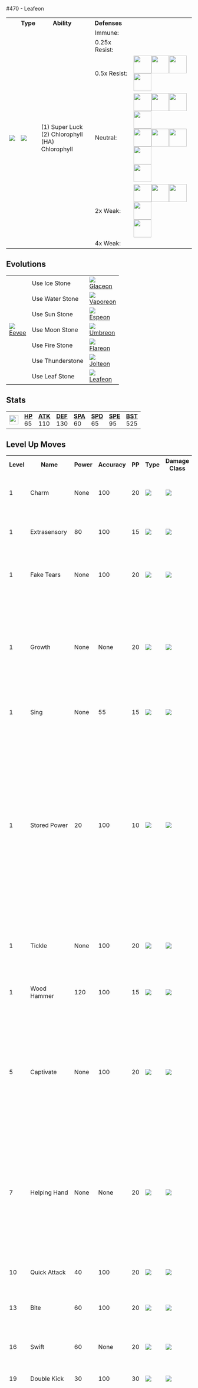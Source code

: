 #470 - Leafeon
<table cellspacing="0" cellpadding="0"><tr><th colspan="1" align="center"></th><th colspan="1" align="center">Type</th><th colspan="1" align="center">Ability</th><th colspan="2" align="center">Defenses</th></tr><tr><td rowspan="6"><img src="../../img/animated/470.gif"></td><td rowspan="6"><img src="../../img/type/grass.png"></td><td rowspan="6">(1) Super Luck <br> (2) Chlorophyll <br> (HA) Chlorophyll</td><td rowspan="1"><td>Immune:</td><td></td></td></tr><tr><td rowspan="1"><td>0.25x Resist:</td><td></td></td></tr><tr><td rowspan="1"><td>0.5x Resist:</td><td><img src="../../img/type/water.png" width="48"><img src="../../img/type/electric.png" width="48"><img src="../../img/type/grass.png" width="48"><img src="../../img/type/ground.png" width="48"></td></td></tr><tr><td rowspan="1"><td>Neutral:</td><td><img src="../../img/type/normal.png" width="48"><img src="../../img/type/fighting.png" width="48"><img src="../../img/type/psychic.png" width="48"><img src="../../img/type/rock.png" width="48"><br><img src="../../img/type/ghost.png" width="48"><img src="../../img/type/dragon.png" width="48"><img src="../../img/type/dark.png" width="48"><img src="../../img/type/steel.png" width="48"><br><img src="../../img/type/fairy.png" width="48"></td></td></tr><tr><td rowspan="1"><td>2x Weak:</td><td><img src="../../img/type/fire.png" width="48"><img src="../../img/type/ice.png" width="48"><img src="../../img/type/poison.png" width="48"><img src="../../img/type/flying.png" width="48"><br><img src="../../img/type/bug.png" width="48"></td></td></tr><tr><td rowspan="1"><td>4x Weak:</td><td></td></td></tr></table>

## Evolutions
<table>
<tr><td rowspan="7"style="vertical-align: middle;"> <img src="../../img/animated/133.gif"> <br> <a href="../133">Eevee</a> </td><td rowspan="1"style="vertical-align: middle; word-break:break-all;">Use Ice Stone</td><td rowspan="1"style="vertical-align: middle;"> <img src="../../img/animated/471.gif"> <br> <a href="../471">Glaceon</a> </td></tr>
<tr><td rowspan="1"style="vertical-align: middle; word-break:break-all;">Use Water Stone</td><td rowspan="1"style="vertical-align: middle;"> <img src="../../img/animated/134.gif"> <br> <a href="../134">Vaporeon</a> </td></tr>
<tr><td rowspan="1"style="vertical-align: middle; word-break:break-all;">Use Sun Stone</td><td rowspan="1"style="vertical-align: middle;"> <img src="../../img/animated/196.gif"> <br> <a href="../196">Espeon</a> </td></tr>
<tr><td rowspan="1"style="vertical-align: middle; word-break:break-all;">Use Moon Stone</td><td rowspan="1"style="vertical-align: middle;"> <img src="../../img/animated/197.gif"> <br> <a href="../197">Umbreon</a> </td></tr>
<tr><td rowspan="1"style="vertical-align: middle; word-break:break-all;">Use Fire Stone</td><td rowspan="1"style="vertical-align: middle;"> <img src="../../img/animated/136.gif"> <br> <a href="../136">Flareon</a> </td></tr>
<tr><td rowspan="1"style="vertical-align: middle; word-break:break-all;">Use Thunderstone</td><td rowspan="1"style="vertical-align: middle;"> <img src="../../img/animated/135.gif"> <br> <a href="../135">Jolteon</a> </td></tr>
<tr><td rowspan="1"style="vertical-align: middle; word-break:break-all;">Use Leaf Stone</td><td rowspan="1"style="vertical-align: middle;"> <img src="../../img/animated/470.gif"> <br> <a href="../470">Leafeon</a> </td></tr>
</table>


## Stats
<table class="stat"><tr><td class="stat-icon-single"><img src="../../img/animated/470.gif" width="25"></td><td class="stat-single"><span style="font-weight:700;"><u>HP</u></span><br>65</td><td class="stat-single"><span style="font-weight:700;"><u>ATK</u></span><br>110</td><td class="stat-single"><span style="font-weight:700;"><u>DEF</u></span><br>130</td><td class="stat-single"><span style="font-weight:700;"><u>SPA</u></span><br>60</td><td class="stat-single"><span style="font-weight:700;"><u>SPD</u></span><br>65</td><td class="stat-single"><span style="font-weight:700;"><u>SPE</u></span><br>95</td><td class="stat-single"><span style="font-weight:700;"><u>BST</u></span><br>525</td></tr></table>



## Level Up Moves
<table><th>Level</th><th>Name</th><th>Power</th><th>Accuracy</th><th>PP</th><th>Type</th><th>Damage Class</th><th>Effect</th>
<tr><td>1</td><td>Charm</td><td>None</td><td>100</td><td>20</td><td><img src="../../img/type/fairy.png"></td><td><img src="../../img/type/status.png"></td><td>Priority: 0. Lowers the target's Attack by two stages.</td></tr>
<tr><td>1</td><td>Extrasensory</td><td>80</td><td>100</td><td>15</td><td><img src="../../img/type/psychic.png"></td><td><img src="../../img/type/special.png"></td><td>Priority: 0. Has a 10% chance to make the target flinch.</td></tr>
<tr><td>1</td><td>Fake Tears</td><td>None</td><td>100</td><td>20</td><td><img src="../../img/type/dark.png"></td><td><img src="../../img/type/status.png"></td><td>Priority: 0. Lowers the target's Special Defense by two stages.</td></tr>
<tr><td>1</td><td>Growth</td><td>None</td><td>None</td><td>20</td><td><img src="../../img/type/normal.png"></td><td><img src="../../img/type/status.png"></td><td>Priority: 0. Raises the user's Attack and Special Attack by one stage each.  During sunny day, raises both stats by two stages.</td></tr>
<tr><td>1</td><td>Sing</td><td>None</td><td>55</td><td>15</td><td><img src="../../img/type/normal.png"></td><td><img src="../../img/type/status.png"></td><td>Priority: 0. Puts the target to sleep.</td></tr>
<tr><td>1</td><td>Stored Power</td><td>20</td><td>100</td><td>10</td><td><img src="../../img/type/psychic.png"></td><td><img src="../../img/type/special.png"></td><td>Priority: 0. Power is increased by 100% its original value for every stage any of the user's stats have been raised.  Accuracy, evasion, and lowered stats do not affect this move's power.  For a Pokémon with all five stats modified to +6, this move's power is 31×.</td></tr>
<tr><td>1</td><td>Tickle</td><td>None</td><td>100</td><td>20</td><td><img src="../../img/type/normal.png"></td><td><img src="../../img/type/status.png"></td><td>Priority: 0. Lowers the target's Attack and Defense by one stage.</td></tr>
<tr><td>1</td><td>Wood Hammer</td><td>120</td><td>100</td><td>15</td><td><img src="../../img/type/grass.png"></td><td><img src="../../img/type/physical.png"></td><td>Priority: 0. User takes 1/3 the damage it inflicts in recoil.</td></tr>
<tr><td>5</td><td>Captivate</td><td>None</td><td>100</td><td>20</td><td><img src="../../img/type/normal.png"></td><td><img src="../../img/type/status.png"></td><td>Priority: 0. Lowers the target's Special Attack by two stages.  If the user and target are the same gender, or either is genderless, this move will fail.</td></tr>
<tr><td>7</td><td>Helping Hand</td><td>None</td><td>None</td><td>20</td><td><img src="../../img/type/normal.png"></td><td><img src="../../img/type/status.png"></td><td>Priority: 5. Boosts the power of the target's moves by 50% until the end of this turn.<br><br>This move cannot be copied by mirror move, nor selected by assist or metronome.</td></tr>
<tr><td>10</td><td>Quick Attack</td><td>40</td><td>100</td><td>20</td><td><img src="../../img/type/normal.png"></td><td><img src="../../img/type/physical.png"></td><td>Priority: 1. Inflicts regular damage.</td></tr>
<tr><td>13</td><td>Bite</td><td>60</td><td>100</td><td>20</td><td><img src="../../img/type/dark.png"></td><td><img src="../../img/type/physical.png"></td><td>Priority: 0. Has a 30% chance to make the target flinch.</td></tr>
<tr><td>16</td><td>Swift</td><td>60</td><td>None</td><td>20</td><td><img src="../../img/type/normal.png"></td><td><img src="../../img/type/special.png"></td><td>Priority: 0. Ignores accuracy and evasion modifiers.</td></tr>
<tr><td>19</td><td>Double Kick</td><td>30</td><td>100</td><td>30</td><td><img src="../../img/type/fighting.png"></td><td><img src="../../img/type/physical.png"></td><td>Priority: 0. Hits twice in one turn.</td></tr>
<tr><td>22</td><td>Covet</td><td>60</td><td>100</td><td>20</td><td><img src="../../img/type/fairy.png"></td><td><img src="../../img/type/physical.png"></td><td>Priority: 0. If the target is holding an item and the user is not, the user will permanently take the item.  Damage is still inflicted if an item cannot be taken.<br><br>Pokémon with sticky hold or multitype are immune to the item theft effect.<br><br>The target cannot recover its item with recycle.</td></tr>
<tr><td>24</td><td>Razor Leaf</td><td>55</td><td>95</td><td>25</td><td><img src="../../img/type/grass.png"></td><td><img src="../../img/type/physical.png"></td><td>Priority: 0. User's critical hit rate is one level higher when using this move.</td></tr>
<tr><td>28</td><td>Aerial Ace</td><td>60</td><td>None</td><td>20</td><td><img src="../../img/type/flying.png"></td><td><img src="../../img/type/physical.png"></td><td>Priority: 0. Ignores accuracy and evasion modifiers.</td></tr>
<tr><td>32</td><td>Focus Energy</td><td>None</td><td>None</td><td>20</td><td><img src="../../img/type/normal.png"></td><td><img src="../../img/type/status.png"></td><td>Priority: 0. User's critical hit rate is two levels higher until it leaves the field.  If the user has already used focus energy since entering the field, this move will fail.<br><br>This effect is passed on by baton pass.</td></tr>
<tr><td>36</td><td>Night Slash</td><td>70</td><td>100</td><td>15</td><td><img src="../../img/type/dark.png"></td><td><img src="../../img/type/physical.png"></td><td>Priority: 0. User's critical hit rate is one level higher when using this move.</td></tr>
<tr><td>40</td><td>Psycho Cut</td><td>90</td><td>100</td><td>10</td><td><img src="../../img/type/psychic.png"></td><td><img src="../../img/type/physical.png"></td><td>Priority: 0. User's critical hit rate is one level higher when using this move.</td></tr>
<tr><td>45</td><td>Leaf Blade</td><td>90</td><td>100</td><td>15</td><td><img src="../../img/type/grass.png"></td><td><img src="../../img/type/physical.png"></td><td>Priority: 0. User's critical hit rate is one level higher when using this move.</td></tr>
<tr><td>50</td><td>Synchronoise</td><td>120</td><td>100</td><td>10</td><td><img src="../../img/type/psychic.png"></td><td><img src="../../img/type/special.png"></td><td>Priority: 0. Only Pokémon that share a type with the user will take damage from this move.</td></tr>
<tr><td>55</td><td>Wish</td><td>None</td><td>None</td><td>10</td><td><img src="../../img/type/normal.png"></td><td><img src="../../img/type/status.png"></td><td>Priority: 0. At the end of the next turn, user will be healed for half its max HP.  If the user is switched out, its replacement will be healed instead for half of the user's max HP.  If the user faints or is forcefully switched by roar or whirlwind, this effect will not activate.</td></tr>
<tr><td>60</td><td>Power Whip</td><td>120</td><td>85</td><td>10</td><td><img src="../../img/type/grass.png"></td><td><img src="../../img/type/physical.png"></td><td>Priority: 0. Inflicts regular damage.</td></tr>
<tr><td>65</td><td>Last Resort</td><td>140</td><td>100</td><td>5</td><td><img src="../../img/type/normal.png"></td><td><img src="../../img/type/physical.png"></td><td>Priority: 0. This move can only be used if each of the user's other moves has been used at least once since the user entered the field.  If this is the user's only move, this move will fail.</td></tr>
</table>

## TM Moves
<table><th>Machine</th><th>Name</th><th>Power</th><th>Accuracy</th><th>PP</th><th>Type</th><th>Damage Class</th><th>Effect</th>
<tr><td>TM5</td><td>Roar</td><td>None</td><td>None</td><td>20</td><td><img src="../../img/type/normal.png"></td><td><img src="../../img/type/status.png"></td><td>Priority: -6. Switches the target out for another of its trainer's Pokémon selected at random.  Wild battles end immediately.</td></tr>
<tr><td>TM6</td><td>Toxic</td><td>None</td><td>90</td><td>10</td><td><img src="../../img/type/poison.png"></td><td><img src="../../img/type/status.png"></td><td>Priority: 0. Badly poisons the target.  Never misses when used by a poison-type Pokémon.</td></tr>
<tr><td>TM10</td><td>Hidden Power</td><td>60</td><td>100</td><td>15</td><td><img src="../../img/type/normal.png"></td><td><img src="../../img/type/special.png"></td><td>Priority: 0. Power and type depend upon user's IVs. Power can range from 30 to 70.</td></tr>
<tr><td>TM11</td><td>Sunny Day</td><td>None</td><td>None</td><td>5</td><td><img src="../../img/type/fire.png"></td><td><img src="../../img/type/status.png"></td><td>Priority: 0. Changes the weather to sunshine for five turns.</td></tr>
<tr><td>TM15</td><td>Hyper Beam</td><td>150</td><td>90</td><td>5</td><td><img src="../../img/type/normal.png"></td><td><img src="../../img/type/special.png"></td><td>Priority: 0. User loses its next turn to "recharge", and cannot attack or switch out during that turn.</td></tr>
<tr><td>TM17</td><td>Protect</td><td>None</td><td>None</td><td>10</td><td><img src="../../img/type/normal.png"></td><td><img src="../../img/type/status.png"></td><td>Priority: 4. No moves will hit the user for the remainder of this turn. If the user is last to act this turn, this move will fail. Success rate drops by 1/2 on successive attempts.</td></tr>
<tr><td>TM18</td><td>Rain Dance</td><td>None</td><td>None</td><td>5</td><td><img src="../../img/type/water.png"></td><td><img src="../../img/type/status.png"></td><td>Priority: 0. Changes the weather to rain for five turns, during which water moves inflict 50% extra damage, and fire moves inflict half damage.</td></tr>
<tr><td>TM19</td><td>Giga Drain</td><td>80</td><td>100</td><td>10</td><td><img src="../../img/type/grass.png"></td><td><img src="../../img/type/special.png"></td><td>Priority: 0. Drains half the damage inflicted to heal the user.</td></tr>
<tr><td>TM20</td><td>Tri Attack</td><td>80</td><td>100</td><td>10</td><td><img src="../../img/type/normal.png"></td><td><img src="../../img/type/special.png"></td><td>Priority: 0. Has a 20% chance to burn, freeze, or paralyze the target.  One of these effects is selected at random; they do not each have independent chances to occur.</td></tr>
<tr><td>TM21</td><td>Frustration</td><td>None</td><td>100</td><td>20</td><td><img src="../../img/type/normal.png"></td><td><img src="../../img/type/physical.png"></td><td>Priority: 0. Power increases inversely with happiness, given by `(255 - happiness) * 2 / 5`, to a maximum of 102.  Power bottoms out at 1.</td></tr>
<tr><td>TM22</td><td>Solar Beam</td><td>120</td><td>100</td><td>10</td><td><img src="../../img/type/grass.png"></td><td><img src="../../img/type/special.png"></td><td>Priority: 0. User charges for one turn before attacking.</td></tr>
<tr><td>TM27</td><td>Return</td><td>None</td><td>100</td><td>20</td><td><img src="../../img/type/normal.png"></td><td><img src="../../img/type/physical.png"></td><td>Priority: 0. Power increases with happiness, given by `happiness * 2 / 5`, to a maximum of 102.  Power bottoms out at 1.</td></tr>
<tr><td>TM28</td><td>Dig</td><td>80</td><td>100</td><td>10</td><td><img src="../../img/type/ground.png"></td><td><img src="../../img/type/physical.png"></td><td>Priority: 0. User digs underground for one turn, becoming immune to attack, and hits on the second turn.<br><br>During the immune turn, earthquake, fissure, and magnitude still hit the user normally, and their power is doubled if appropriate.<br><br>The user may be hit during its immune turn if under the effect of lock on, mind reader, or no guard.<br><br>This move cannot be selected by sleep talk.</td></tr>
<tr><td>TM30</td><td>Shadow Ball</td><td>80</td><td>100</td><td>10</td><td><img src="../../img/type/ghost.png"></td><td><img src="../../img/type/special.png"></td><td>Priority: 0. Has a 20% chance to lower the target's Special Defense by one stage.</td></tr>
<tr><td>TM40</td><td>Aerial Ace</td><td>60</td><td>None</td><td>20</td><td><img src="../../img/type/flying.png"></td><td><img src="../../img/type/physical.png"></td><td>Priority: 0. Ignores accuracy and evasion modifiers.</td></tr>
<tr><td>TM42</td><td>Facade</td><td>70</td><td>100</td><td>20</td><td><img src="../../img/type/normal.png"></td><td><img src="../../img/type/physical.png"></td><td>Priority: 0. If the user is burned, paralyzed, or poisoned, this move has double power.</td></tr>
<tr><td>TM44</td><td>Rest</td><td>None</td><td>None</td><td>10</td><td><img src="../../img/type/psychic.png"></td><td><img src="../../img/type/status.png"></td><td>Priority: 0. User falls to sleep for two turns, replacing any existing non-volatile status ailments, and immediately regains all its HP.</td></tr>
<tr><td>TM49</td><td>Echoed Voice</td><td>50</td><td>100</td><td>15</td><td><img src="../../img/type/normal.png"></td><td><img src="../../img/type/special.png"></td><td>Priority: 0. If any friendly Pokémon used this move earlier this turn or on the previous turn, that use's power is added to this move's power, to a maximum of 200.</td></tr>
<tr><td>TM53</td><td>Energy Ball</td><td>90</td><td>100</td><td>10</td><td><img src="../../img/type/grass.png"></td><td><img src="../../img/type/special.png"></td><td>Priority: 0. Has a 10% chance to lower the target's Special Defense by one stage.</td></tr>
<tr><td>TM56</td><td>Weather Ball</td><td>50</td><td>100</td><td>10</td><td><img src="../../img/type/normal.png"></td><td><img src="../../img/type/special.png"></td><td>Priority: 0. If a weather move is active, this move has double power, and its type becomes the type of the weather move.</td></tr>
<tr><td>TM67</td><td>Retaliate</td><td>70</td><td>100</td><td>5</td><td><img src="../../img/type/normal.png"></td><td><img src="../../img/type/physical.png"></td><td>Priority: 0. If a friendly Pokémon fainted on the previous turn, this move has double power.</td></tr>
<tr><td>TM68</td><td>Giga Impact</td><td>150</td><td>90</td><td>5</td><td><img src="../../img/type/normal.png"></td><td><img src="../../img/type/physical.png"></td><td>Priority: 0. User loses its next turn to "recharge", and cannot attack or switch out during that turn.</td></tr>
<tr><td>TM70</td><td>Flash</td><td>None</td><td>100</td><td>20</td><td><img src="../../img/type/normal.png"></td><td><img src="../../img/type/status.png"></td><td>Priority: 0. Lowers the target's accuracy by one stage.</td></tr>
<tr><td>TM75</td><td>Swords Dance</td><td>None</td><td>None</td><td>20</td><td><img src="../../img/type/normal.png"></td><td><img src="../../img/type/status.png"></td><td>Priority: 0. Raises the user's Attack by two stages.</td></tr>
<tr><td>TM81</td><td>X-Scissor</td><td>80</td><td>100</td><td>10</td><td><img src="../../img/type/bug.png"></td><td><img src="../../img/type/physical.png"></td><td>Priority: 0. The user's critical hit rate is boosted one stage when using this move.</td></tr>
<tr><td>TM83</td><td>Work Up</td><td>None</td><td>None</td><td>30</td><td><img src="../../img/type/normal.png"></td><td><img src="../../img/type/status.png"></td><td>Priority: 0. Raises the user's Attack and Special Attack by one stage each.</td></tr>
<tr><td>TM85</td><td>Play Rough</td><td>90</td><td>90</td><td>10</td><td><img src="../../img/type/fairy.png"></td><td><img src="../../img/type/physical.png"></td><td>Priority: 0. Has a 10% chance to lower the target's Attack by one stage.</td></tr>
<tr><td>TM86</td><td>Grass Knot</td><td>None</td><td>100</td><td>20</td><td><img src="../../img/type/grass.png"></td><td><img src="../../img/type/special.png"></td><td>Priority: 0. Power increases with the target's weight in kilograms, to a maximum of 120.</td></tr>
<tr><td>TM90</td><td>Substitute</td><td>None</td><td>None</td><td>10</td><td><img src="../../img/type/normal.png"></td><td><img src="../../img/type/status.png"></td><td>Priority: 0. Transfers 1/4 the user's max HP into a doll that absorbs damage and causes most negative move effects to fail.</td></tr>
<tr><td>TM94</td><td>Rock Smash</td><td>55</td><td>100</td><td>15</td><td><img src="../../img/type/fighting.png"></td><td><img src="../../img/type/physical.png"></td><td>Priority: 0. 100% chance to drop target's Def by one stage. Also boosted by the ability Iron Fist</td></tr>
<tr><td>HM1</td><td>Cut</td><td>50</td><td>95</td><td>30</td><td><img src="../../img/type/grass.png"></td><td><img src="../../img/type/physical.png"></td><td>Priority: 0. High Critical Ratio</td></tr>
<tr><td>HM4</td><td>Strength</td><td>85</td><td>100</td><td>10</td><td><img src="../../img/type/normal.png"></td><td><img src="../../img/type/physical.png"></td><td>Priority: 0. 10% Raise Attack</td></tr>
</table>

## Tutor Moves
<table><th>Name</th><th>Power</th><th>Accuracy</th><th>PP</th><th>Type</th><th>Damage Class</th><th>Effect</th>
<tr><td>Covet</td><td>60</td><td>100</td><td>20</td><td><img src="../../img/type/fairy.png"></td><td><img src="../../img/type/physical.png"></td><td>Priority: 0. If the target is holding an item and the user is not, the user will permanently take the item.  Damage is still inflicted if an item cannot be taken.<br><br>Pokémon with sticky hold or multitype are immune to the item theft effect.<br><br>The target cannot recover its item with recycle.</td></tr>
<tr><td>Giga Drain</td><td>80</td><td>100</td><td>10</td><td><img src="../../img/type/grass.png"></td><td><img src="../../img/type/special.png"></td><td>Priority: 0. Drains half the damage inflicted to heal the user.</td></tr>
<tr><td>Heal Bell</td><td>None</td><td>None</td><td>5</td><td><img src="../../img/type/normal.png"></td><td><img src="../../img/type/status.png"></td><td>Priority: 0. Removes major status effects and confusion from every Pokémon in the user's party.</td></tr>
<tr><td>Helping Hand</td><td>None</td><td>None</td><td>20</td><td><img src="../../img/type/normal.png"></td><td><img src="../../img/type/status.png"></td><td>Priority: 5. Boosts the power of the target's moves by 50% until the end of this turn.<br><br>This move cannot be copied by mirror move, nor selected by assist or metronome.</td></tr>
<tr><td>Hyper Voice</td><td>90</td><td>100</td><td>10</td><td><img src="../../img/type/normal.png"></td><td><img src="../../img/type/special.png"></td><td>Priority: 0. Inflicts regular damage.</td></tr>
<tr><td>Iron Tail</td><td>100</td><td>75</td><td>15</td><td><img src="../../img/type/steel.png"></td><td><img src="../../img/type/physical.png"></td><td>Priority: 0. Has a 30% chance to lower the target's Defense by one stage.</td></tr>
<tr><td>Knock Off</td><td>65</td><td>100</td><td>20</td><td><img src="../../img/type/dark.png"></td><td><img src="../../img/type/physical.png"></td><td>Priority: 0. Target loses its held item.</td></tr>
<tr><td>Last Resort</td><td>140</td><td>100</td><td>5</td><td><img src="../../img/type/normal.png"></td><td><img src="../../img/type/physical.png"></td><td>Priority: 0. This move can only be used if each of the user's other moves has been used at least once since the user entered the field.  If this is the user's only move, this move will fail.</td></tr>
<tr><td>Seed Bomb</td><td>80</td><td>100</td><td>15</td><td><img src="../../img/type/grass.png"></td><td><img src="../../img/type/physical.png"></td><td>Priority: 0. Inflicts regular damage.</td></tr>
<tr><td>Sleep Talk</td><td>None</td><td>None</td><td>10</td><td><img src="../../img/type/normal.png"></td><td><img src="../../img/type/status.png"></td><td>Priority: 0. Only usable if the user is sleeping. Randomly selects and uses one of the user's other three moves. Use of the selected move requires and costs 0 PP.</td></tr>
<tr><td>Snore</td><td>50</td><td>100</td><td>15</td><td><img src="../../img/type/normal.png"></td><td><img src="../../img/type/special.png"></td><td>Priority: 0. Only usable if the user is sleeping.   Has a 30% chance to make the target flinch.</td></tr>
<tr><td>Synthesis</td><td>None</td><td>None</td><td>5</td><td><img src="../../img/type/grass.png"></td><td><img src="../../img/type/status.png"></td><td>Priority: 0. Heals the user for half its max HP, plus modifiers from weather.</td></tr>
<tr><td>Worry Seed</td><td>None</td><td>100</td><td>10</td><td><img src="../../img/type/grass.png"></td><td><img src="../../img/type/status.png"></td><td>Priority: 0. Changes the target's ability to insomnia.<br><br>If the target's ability is truant or multitype, this move will fail.</td></tr>
</table>

## Pre-Evolution Moves
| Species | Method | Move |
|: --- :|: --- :|: --- :|
| Eevee | Lvl 54 | Baton Pass |
| Eevee | Lvl 38 | Body Slam |
| Eevee | TM32 | Dazzling Gleam |
| Eevee | Lvl 46 | Double-Edge |
| Eevee | Lvl 25 | Mimic |
| Eevee | TM48 | Mystical Fire |
| Eevee | TM45 | Power-Up Punch |
| Eevee | Lvl 3 | Sand Attack |
| Eevee | Lvl 31 | Take Down |
| Eevee | Lvl 58 | Trump Card |
| Eevee | Lvl 28 | Yawn |



## Encounter Locations

| Location | &nbsp; | Level | Spawn Percent |
|: -- :|: -- :|: -- :|: -- :|
| [The Nature Preserve] | Dark Grass (Doubles) | 02-100 | 20.0 |

--8<-- "includes/abilities.md"


[The Nature Preserve]: ../../wildareas/The_Nature_Preserve/
